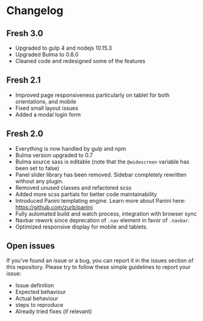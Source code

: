 # Changelog

## Fresh 3.0

* Upgraded to gulp 4 and nodejs 10.15.3
* Upgraded Bulma to 0.8.0
* Cleaned code and redesigned some of the features

## Fresh 2.1

* Improved page responsiveness particularly on tablet for both orientations, and mobile
* Fixed small layout issues
* Added a modal login form

## Fresh 2.0

* Everything is now handled by gulp and npm
* Bulma version upgraded to 0.7
* Bulma source sass is editable (note that the `@widescreen` variable has been set to false)
* Panel slider library has been removed. Sidebar completely rewritten without any plugin.
* Removed unused classes and refactored scss
* Added more scss partials for better code maintainability
* Introduced Panini templating engine. Learn more about Panini here: <https://github.com/zurb/panini>
* Fully automated build and watch process, integration with browser sync
* Navbar rework since deprecation of `.nav` element in favor of `.navbar`.
* Optimized responsive display for mobile and tablets.

## Open issues

If you've found an issue or a bug, you can report it in the issues section of this repository.
Please try to follow these simple guidelines to report your issue:

* Issue definition
* Expected behaviour
* Actual behaviour
* steps to reproduce
* Already tried fixes (if relevant)
